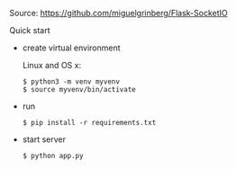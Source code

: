
Source: https://github.com/miguelgrinberg/Flask-SocketIO


Quick start

- create virtual environment

  Linux and OS x:
  
  ```
  $ python3 -m venv myvenv
  $ source myvenv/bin/activate
  ```

- run 

  ```
  $ pip install -r requirements.txt
  ```
- start server 

  ```
  $ python app.py

  ```
